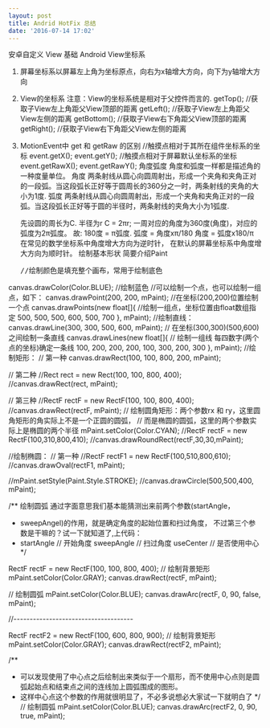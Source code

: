 ```yaml
---
layout: post
title: Andrid HotFix 总结
date: '2016-07-14 17:02'
---
```


安卓自定义 View 基础
Android View坐标系
1. 屏幕坐标系以屏幕左上角为坐标原点，向右为x轴增大方向，向下为y轴增大方向
2. View的坐标系 注意：View的坐标系统是相对于父控件而言的.
    getTop();       //获取子View左上角距父View顶部的距离
    getLeft();      //获取子View左上角距父View左侧的距离
    getBottom();    //获取子View右下角距父View顶部的距离
    getRight();     //获取子View右下角距父View左侧的距离
3. MotionEvent中 get 和 getRaw 的区别
    //触摸点相对于其所在组件坐标系的坐标
    event.getX();
    event.getY();
    //触摸点相对于屏幕默认坐标系的坐标
    event.getRawX();
    event.getRawY();
角度弧度
    角度和弧度一样都是描述角的一种度量单位。
    角度	两条射线从圆心向圆周射出，形成一个夹角和夹角正对的一段弧。当这段弧长正好等于圆周长的360分之一时，两条射线的夹角的大小为1度.
    弧度	两条射线从圆心向圆周射出，形成一个夹角和夹角正对的一段弧。当这段弧长正好等于圆的半径时，两条射线的夹角大小为1弧度.

    先设圆的周长为C. 半径为r
    C = 2πr;
    一周对应的角度为360度(角度)，对应的弧度为2π弧度。
    故: 180度 = π弧度. 弧度 = 角度xπ/180 角度 = 弧度x180/π
    在常见的数学坐标系中角度增大方向为逆时针，
    在默认的屏幕坐标系中角度增大方向为顺时针。
绘制基本形状
   简要介绍Paint
   <pre>
   //绘制颜色是填充整个画布，常用于绘制底色
canvas.drawColor(Color.BLUE); //绘制蓝色
//可以绘制一个点，也可以绘制一组点，如下：
canvas.drawPoint(200, 200, mPaint);     //在坐标(200,200)位置绘制一个点
canvas.drawPoints(new float[]{          //绘制一组点，坐标位置由float数组指定
        500, 500,
        500, 600,
        500, 700
}, mPaint);
//绘制直线：
canvas.drawLine(300, 300, 500, 600, mPaint);    // 在坐标(300,300)(500,600)之间绘制一条直线
canvas.drawLines(new float[]{               // 绘制一组线 每四数字(两个点的坐标)确定一条线
        100, 200, 200, 200,
        100, 300, 200, 300
}, mPaint);
//绘制矩形：
// 第一种
canvas.drawRect(100, 100, 800, 200, mPaint);

// 第二种
//Rect rect = new Rect(100, 100, 800, 400);
//canvas.drawRect(rect, mPaint);

// 第三种
//RectF rectF = new RectF(100, 100, 800, 400);
//canvas.drawRect(rectF, mPaint);
// 绘制圆角矩形：两个参数rx 和 ry，这里圆角矩形的角实际上不是一个正圆的圆弧，
// 而是椭圆的圆弧，这里的两个参数实际上是椭圆的两个半径
mPaint.setColor(Color.CYAN);
//RectF rectF = new RectF(100,310,800,410);
//canvas.drawRoundRect(rectF,30,30,mPaint);

//绘制椭圆：
// 第一种
//RectF rectF1 = new RectF(100,510,800,610);
//canvas.drawOval(rectF1, mPaint);

//mPaint.setStyle(Paint.Style.STROKE);
//canvas.drawCircle(500,500,400, mPaint);

/** 绘制圆弧 通过字面意思我们基本能猜测出来前两个参数(startAngle，
 * sweepAngel)的作用，就是确定角度的起始位置和扫过角度， 不过第三个参数是干嘛的？试一下就知道了,上代码：
 * startAngle  // 开始角度
 sweepAngle  // 扫过角度
 useCenter   // 是否使用中心
 */

RectF rectF = new RectF(100, 100, 800, 400);
// 绘制背景矩形
mPaint.setColor(Color.GRAY);
canvas.drawRect(rectF, mPaint);

// 绘制圆弧
mPaint.setColor(Color.BLUE);
canvas.drawArc(rectF, 0, 90, false, mPaint);

//-------------------------------------

RectF rectF2 = new RectF(100, 600, 800, 900);
// 绘制背景矩形
mPaint.setColor(Color.GRAY);
canvas.drawRect(rectF2, mPaint);

/**
 * 可以发现使用了中心点之后绘制出来类似于一个扇形，而不使用中心点则是圆弧起始点和结束点之间的连线加上圆弧围成的图形。
 * 这样中心点这个参数的作用就很明显了，不必多说想必大家试一下就明白了
 */
// 绘制圆弧
mPaint.setColor(Color.BLUE);
canvas.drawArc(rectF2, 0, 90, true, mPaint);
   </pre>
